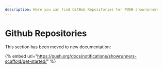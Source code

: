 ```yaml
---
description: Here you can find GitHub Repositories for PUSH showrunners framework.
---
```


# Github Repositories

This section has been moved to new documentation:

{% embed url="https://push.org/docs/notifications/showrunners-scaffold/get-started/" %}
